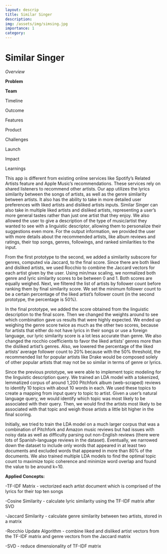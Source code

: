 ```yaml
---
layout: descrip
title: Similar Singer
description:
img: /assets/img/simsing.jpg
importance: 1
category:
---
```


# Similar Singer

*Overview*


**Problem**

**Team**

Timeline

Outcome

Features

Product

Challenges

Launch

Impact

Learnings

This app is different from existing online services like Spotify’s Related Artists feature and Apple Music’s recommendations. These services rely on shared listeners to recommend other artists. Our app utilizes the lyrics similarity between the songs of artists, as well as the genre similarity between artists. It also has the ability to take in more detailed user preferences with liked artists and disliked artists inputs. Similar Singer can also take in multiple liked artists and disliked artists, representing a user’s more general tastes rather than just one artist that they enjoy. We also allowed the user to give a description of the type of music/artist they wanted to see with a linguistic descriptor, allowing them to personalize their suggestions even more. For the output information, we provided the user with more details about the recommended artists, like album reviews and ratings, their top songs, genres, followings, and ranked similarities to the input.

From the first prototype to the second, we added a similarity subscore for genres, computed via Jaccard, to the final score. Since there are both liked and disliked artists, we used Rocchio to combine the Jaccard vectors for each artist given by the user. Using min/max scaling, we normalized both genre and lyric similarity scores to be between 0 and 1. Both scores are equally weighed. Next, we filtered the list of artists by follower count before ranking them by final similarity score. We set the minimum follower count to be a certain percentage of the liked artist’s follower count (in the second prototype, the percentage is 50%).

In the final prototype, we added the score obtained from the linguistic description to the final score. Then we changed the weights around to see which combination gave us results that were highly expected. We ended up weighing the genre score twice as much as the other two scores, because for artists that either do not have lyrics in their songs or use a foreign language, our lyric similarity score is a lot less accurate than genre. We also changed the rocchio coefficients to favor the liked artists’ genres more than the disliked artist’s genres. Also, we lowered the percentage of the liked artists’ average follower count to 20% because with the 50% threshold, the recommended list for popular artists like Drake would be composed solely of other popular artists that may not be so similar in terms of genre or lyrics.

Since the previous prototype, we were able to implement topic modeling for the linguistic description query. We trained an LDA model with a tokenized, lemmatized corpus of around 1,200 Pitchfork album (web-scraped) reviews to identify 10 topics with about 10 words in each. We used these topics to create a mapping from input query to topic to artist. Given a user’s natural language query, we would identify which topic was most likely to be associated with their query. Then, we would find the artists most likely to be associated with that topic and weigh those artists a little bit higher in the final scoring.

Initially, we tried to train the LDA model on a much larger corpus that was a combination of Pitchfork and Amazon music reviews but had issues with noisy data as well as difficulty parsing out non-English reviews (there were lots of Spanish-language reviews in the dataset). Eventually, we narrowed down the dataset to include only words that appeared in at least two documents and excluded words that appeared in more than 80% of the documents. We also trained multiple LDA models to find the optimal topic count to maximize topic coherence and minimize word overlap and found the value to be around k=10.

**Applied Concepts:**

-TF-IDF Matrix - vectorized each artist document which is comprised of the lyrics for their top ten songs

-Cosine Similarity - calculate lyric similarity using the TF-IDF matrix after SVD

-Jaccard Similarity - calculate genre similarity between two artists, stored in a matrix

-Rocchio Update Algorithm - combine liked and disliked artist vectors from the TF-IDF matrix and genre vectors from the Jaccard matrix

-SVD - reduce dimensionality of TF-IDF matrix
